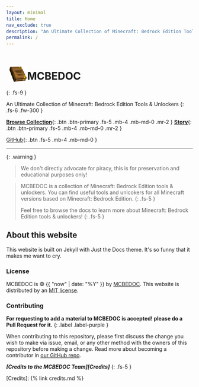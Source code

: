 ```yaml
---
layout: minimal
title: Home
nav_exclude: true
description: "An Ultimate Collection of Minecraft: Bedrock Edition Tools & Unlockers"
permalink: /
---
```


# <img src="/assets/images/favicon.png" alt="drawing" width="50" style="transform: translate(7px, 10px);"/> MCBEDOC
{: .fs-9 }

An Ultimate Collection of Minecraft: Bedrock Edition Tools & Unlockers
{: .fs-6 .fw-300 }

[**Browse Collection**](/windows){: .btn .btn-primary .fs-5 .mb-4 .mb-md-0 .mr-2 }
[**Story**](story/){: .btn .btn-primary .fs-5 .mb-4 .mb-md-0 .mr-2 }
<!-- [**DMCA**](/dmca){: .btn .btn-blue .mb-4 .mb-md-0 .fs-5 .mr-2} -->
[GitHub][MCBEDOC Repo]{: .btn .fs-5 .mb-4 .mb-md-0 }

---

{: .warning }
> We don't directly advocate for piracy, this is for preservation and educational purposes only!

> MCBEDOC is a collection of Minecraft: Bedrock Edition tools & unlockers. You can find useful tools and unlcokers for all Minecraft versions based on Minecraft: Bedrock Edition.
> {: .fs-5 }
>
> Feel free to browse the docs to learn more about Minecraft: Bedrock Edition tools & unlockers!
{: .fs-5 }

## About this website

This website is built on Jekyll with Just the Docs theme. It's so funny that it makes me want to cry.

### License

MCBEDOC is &copy; {{ "now" | date: "%Y" }} by [MCBEDOC][MCBEDOC Repo].
This website is distributed by an [MIT license](https://github.com/mcbedoc/mcbedoc.github.io/tree/main/LICENSE.txt).

### Contributing

**For requesting to add a material to MCBEDOC is accepted! please do a Pull Request for it.**
{: .label .label-purple }

When contributing to this repository, please first discuss the change you wish to make via issue,
email, or any other method with the owners of this repository before making a change. Read more about becoming a contributor in [our GitHub repo](https://github.com/mcbedoc/mcbedoc.github.io#contributing).

***[Credits to the MCBEDOC Team][Credits]***
{: .fs-5 }

[MCBEDOC Repo]: https://github.com/mcbedoc/mcbedoc.github.io
[MCBEDOC README]: https://github.com/mcbedoc/mcbedoc.github.io/blob/main/README.md
[Credits]: {% link credits.md %}

